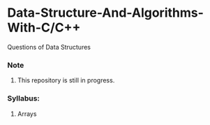 # Data-Structure-And-Algorithms-With-C/C++
Questions of Data Structures

### Note
1. This repository is still in progress.

### Syllabus:
1. Arrays
